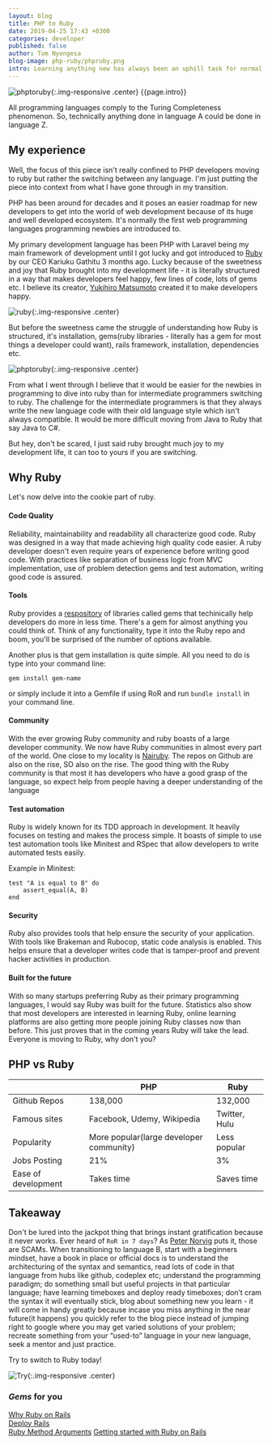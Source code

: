 ```yaml
---
layout: blog
title: PHP to Ruby
date: 2019-04-25 17:43 +0300
categories: developer
published: false
author: Tom Nyongesa
blog-image: php-ruby/phpruby.png
intro: Learning anything new has always been an uphill task for normal guys, I don't know about those with humanly insane IQs like [Stephen Hawking](https://en.wikipedia.org/wiki/Stephen_Hawking). A good example is trying to learn a new language like Spanish if you are a Swahili speaking native. I don't know Spanish so I won't say much about it but the undisputed truth is that communication in spanish is 98% similar to that in Swahili with little differences in things like gender specificity. The huge difference comes in how they structure the wordings. Same thing to programming languages. 
---
```


![phptoruby](/assets/images/blog/{{page.blog-image}}){:.img-responsive .center}
{{page.intro}}

All programming languages comply to the Turing Completeness phenomenon. So, technically anything done in language A could be done in language Z.

## My experience

Well, the focus of this piece isn't really confined to PHP developers moving to ruby but rather the switching between any language. I'm just putting the piece into context from what I have gone through in my transition.

PHP has been around for decades and it poses an easier roadmap for new developers to get into the world of web development because of its huge and well developed ecosystem. It's normally the first web programming languages programming newbies are introduced to.

My primary development language has been PHP with Laravel being my main framework of development until I got lucky and got introduced to [Ruby](https://www.ruby-lang.org/) by our CEO Kariuku Gathitu 3 months ago. Lucky because of the sweetness and joy that Ruby brought into my development life - it is literally structured in a way that makes developers feel happy, few lines of code, lots of gems etc. I believe its creator, [Yukihiro Matsumoto](https://en.wikipedia.org/wiki/Yukihiro_Matsumoto) created it to make developers happy.

![ruby](/assets/images/blog/php-ruby/ruby.jpg){:.img-responsive .center}

But before the sweetness came the struggle of understanding how Ruby is structured, it's installation, gems(ruby libraries - literally has a gem for most things a developer could want), rails framework, installation, dependencies etc.

![phptoruby](/assets/images/blog/php-ruby/phptoruby.png){:.img-responsive .center}

From what I went through I believe that it would be easier for the newbies in programming to dive into ruby than for intermediate programmers switching to ruby. The challenge for the intermediate programmers is that they always write the new language code with their old language style which isn't always compatible. It would be more difficult moving from Java to Ruby that say Java to C#. 

But hey, don't be scared, I just said ruby brought much joy to my development life, it can too to yours if you are switching.

## Why Ruby

Let's now delve into the cookie part of ruby.

#### Code Quality
Reliability, maintainability and readability all characterize good code. Ruby was designed in a way that made achieving high quality code easier. A ruby developer doesn't even require years of experience before writing good code. With practices like separation of business logic from MVC implementation, use of problem detection gems and test automation, writing good code is assured.
#### Tools
Ruby provides a [respository](https://rubygems.org/) of libraries called gems that techinically help developers do more in less time. There's a gem for almost anything you could think of. Think of any functionality, type it into the Ruby repo and boom, you'll be surprised of the number of options available. 

Another plus is that gem installation is quite simple. All you need to do is type into your command line:

`gem install gem-name`

or simply include it into a Gemfile if using RoR and run `bundle install` in your command line.

#### Community
With the ever growing Ruby community and ruby boasts of a large developer community. We now have Ruby communities in almost every part of the world. One close to my locality is [Nairuby](http://nairuby.org/). The repos on Github are also on the rise, SO also on the rise. The good thing with the Ruby community is that most it has developers who have a good grasp of the language, so expect help from people having a deeper understanding of the language

#### Test automation
Ruby is widely known for its TDD approach in development. It heavily focuses on testing and makes the process simple. It boasts of simple to use test automation tools like Minitest and RSpec that allow developers to write automated tests easily. 

Example in Minitest:

``` 
test "A is equal to B" do
    assert_equal(A, B)
end
```
#### Security
Ruby also provides tools that help ensure the security of your application. With tools like Brakeman and Rubocop, static code analysis is enabled. This helps ensure that a developer writes code that is tamper-proof and prevent hacker activities in production.
#### Built for the future
With so many startups preferring Ruby as their primary programming languages, I would say Ruby was built for the future. Statistics also show that most developers are interested in learning Ruby, online learning platforms are also getting more people joining Ruby classes now than before. This just proves that in the coming years Ruby will take the lead. Everyone is moving to Ruby, why don't you? 
## PHP vs Ruby

|| PHP | Ruby |
| --- |---|---|
| Github Repos| 138,000 | 132,000 |
| Famous sites| Facebook, Udemy, Wikipedia | Twitter, Hulu |
| Popularity| More popular(large developer community) | Less popular |
| Jobs Posting| 21% | 3% |
| Ease of development| Takes time | Saves time |


## Takeaway

Don't be lured into the jackpot thing that brings instant gratification because it never works. Ever heard of ```RoR in 7 days```? As [Peter Norvig](https://en.wikipedia.org/wiki/Peter_Norvig) puts it, those are SCAMs. When transitioning to language B, start with a beginners mindset, have a book in place or official docs is to understand the architecturing of the syntax and semantics, read lots of code in that language from hubs like github, codeplex etc; understand the programming paradigm; do something small but useful projects in that particular language; have learning timeboxes and deploy ready timeboxes; don’t cram the syntax it will eventually stick, blog about something new you learn - it will come in handy greatly because incase you miss anything in the near future(it happens) you quickly refer to the blog piece instead of jumping right to google where you may get varied solutions of your problem; recreate something from your “used-to” language in your new language, seek a mentor and just practice.  

Try to switch to Ruby today!

![Try](/assets/images/blog/php-ruby/try.gif){:.img-responsive .center}

### *Gems* for you

[Why Ruby on Rails](2018-10-17-why-ruby-on-rails.md)<br>
[Deploy Rails](2018-11-20-deploy-rails.md)<br>
[Ruby Method Arguments](2019-02-28-ruby-method-arguments.md)
[Getting started with Ruby on Rails](https://guides.rubyonrails.org/getting_started.html)
